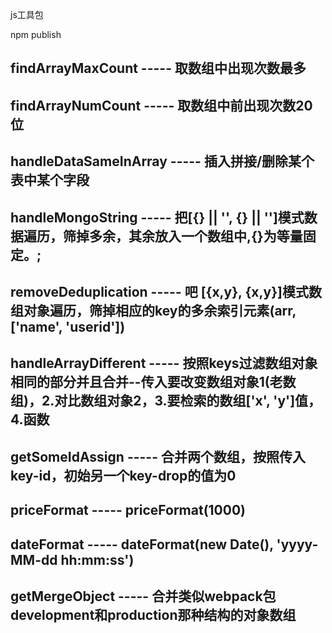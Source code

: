 js工具包

npm publish

## findArrayMaxCount ----- 取数组中出现次数最多
## findArrayNumCount ----- 取数组中前出现次数20位
## handleDataSameInArray ----- 插入拼接/删除某个表中某个字段
## handleMongoString ----- 把[{} || '', {} || '']模式数据遍历，筛掉多余，其余放入一个数组中,{}为等量固定。;
## removeDeduplication ----- 吧 [{x,y}, {x,y}]模式数组对象遍历，筛掉相应的key的多余索引元素(arr, ['name', 'userid'])
## handleArrayDifferent ----- 按照keys过滤数组对象相同的部分并且合并--传入要改变数组对象1(老数组)，2.对比数组对象2，3.要检索的数组['x', 'y']值，4.函数
## getSomeIdAssign ----- 合并两个数组，按照传入key-id，初始另一个key-drop的值为0
## priceFormat ----- priceFormat(1000)
## dateFormat -----  dateFormat(new Date(), 'yyyy-MM-dd hh:mm:ss')
## getMergeObject ----- 合并类似webpack包development和production那种结构的对象数组













